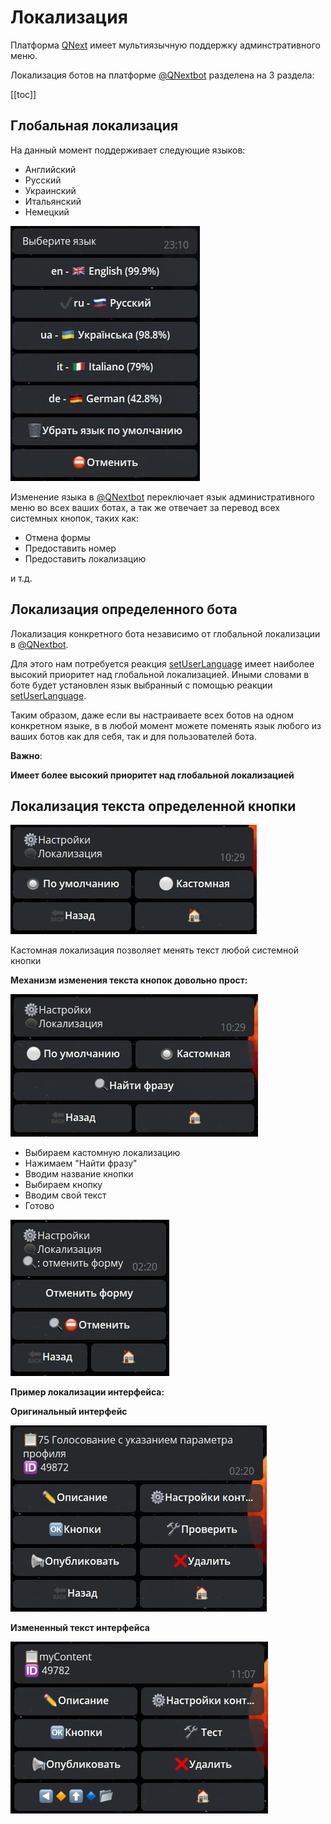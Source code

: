 # Локализация

Платформа [QNext](https://t.me/qnextbot) имеет мультиязычную поддержку админстративного меню.

Локализация ботов на платформе [@QNextbot](https://t.me/qnextbot) разделена на 3 раздела:

[[toc]]
## Глобальная локализация 

На данный момент поддерживает следующие языков:

* Английский
* Русский
* Украинский
* Итальянский
* Немецкий

![](./1.jpg)

Изменение языка в [@QNextbot](https://t.me/qnextbot) переключает язык административного меню во всех ваших ботах, 
а так же отвечает за перевод всех системных кнопок, таких как:

* Отмена формы
* Предоставить номер
* Предоставить локализацию

и т.д.

## Локализация определенного бота

Локализация конкретного бота независимо от глобальной локализации в [@QNextbot](https://t.me/qnextbot).

Для этого нам потребуется реакция [setUserLanguage](/docs/admin/other/reactions/setuserlanguage) имеет наиболее высокий приоритет над глобальной локализацией. 
Иными словами в боте будет установлен язык выбранный с помощью реакции [setUserLanguage](/docs/admin/other/reactions/setuserlanguage).

Таким образом, даже если вы настраиваете всех ботов на одном конкретном языке, в в любой момент можете поменять язык любого из ваших ботов как для себя, так и для пользователей бота.

**Важно**:

**Имеет более высокий приоритет над глобальной локализацией**


## Локализация текста определенной кнопки

![](./2.jpg)

Кастомная локализация позволяет менять текст любой системной кнопки

**Механизм изменения текста кнопок довольно прост:**

![](./3.jpg)

* Выбираем кастомную локализацию
* Нажимаем "Найти фразу"
* Вводим название кнопки
* Выбираем кнопку
* Вводим свой текст
* Готово

![](./4.jpg)

**Пример локализации интерфейса:**

**Оригинальный интерфейс**

![](./5.jpg)

**Измененный текст интерфейса**
   
![](./6.jpg)